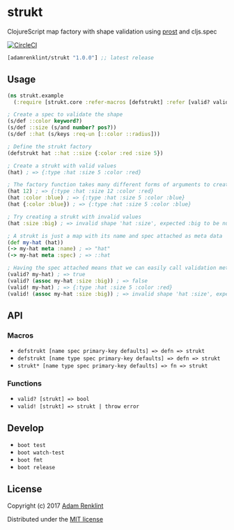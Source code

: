 # strukt

ClojureScript map factory with shape validation using [prost](https://github.com/adamrenklint/prost) and cljs.spec

[![CircleCI](https://circleci.com/gh/adamrenklint/strukt.svg?style=svg)](https://circleci.com/gh/adamrenklint/strukt)

```clojure
[adamrenklint/strukt "1.0.0"] ;; latest release
```

## Usage

```clojure
(ns strukt.example
  (:require [strukt.core :refer-macros [defstrukt] :refer [valid? valid!]]))

; Create a spec to validate the shape
(s/def ::color keyword?)
(s/def ::size (s/and number? pos?))
(s/def ::hat (s/keys :req-un [::color ::radius]))

; Define the strukt factory
(defstrukt hat ::hat ::size {:color :red :size 5})

; Create a strukt with valid values
(hat) ; => {:type :hat :size 5 :color :red}

; The factory function takes many different forms of arguments to create a new strukt map
(hat 12) ; => {:type :hat :size 12 :color :red}
(hat :color :blue) ; => {:type :hat :size 5 :color :blue}
(hat {:color :blue}) ; => {:type :hat :size 5 :color :blue}

; Try creating a strukt with invalid values
(hat :size :big) ; => invalid shape 'hat :size', expected :big to be number? via :strukt.example/hat > :strukt.example/size

; A strukt is just a map with its name and spec attached as meta data
(def my-hat (hat))
(-> my-hat meta :name) ; => "hat"
(-> my-hat meta :spec) ; => ::hat

; Having the spec attached means that we can easily call validation methods, without having to pass the spec all the time
(valid? my-hat) ; => true
(valid? (assoc my-hat :size :big)) ; => false
(valid! my-hat) ; => {:type :hat :size 5 :color :red}
(valid! (assoc my-hat :size :big)) ; => invalid shape 'hat :size', expected :big to be number? via :strukt.example/hat > :strukt.example/size
```

## API

### Macros

- `defstrukt [name spec primary-key defaults] => defn => strukt`
- `defstrukt [name type spec primary-key defaults] => defn => strukt`
- `strukt* [name type spec primary-key defaults] => fn => strukt`

### Functions

- `valid? [strukt] => bool`
- `valid! [strukt] => strukt | throw error`

## Develop

- `boot test`
- `boot watch-test`
- `boot fmt`
- `boot release`

## License

Copyright (c) 2017 [Adam Renklint](http://adamrenklint.com)

Distributed under the [MIT license](https://github.com/adamrenklint/strukt/blob/master/LICENSE)
